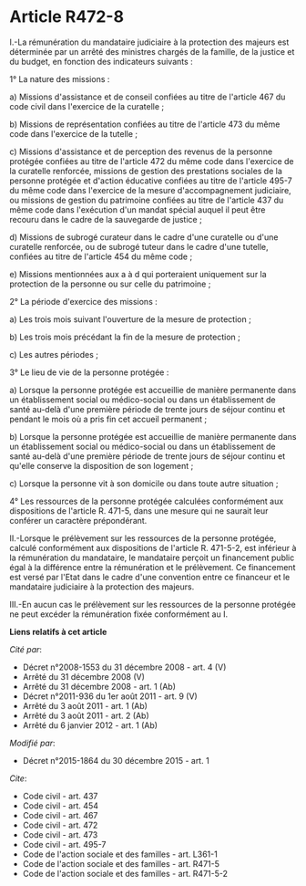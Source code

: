 # Article R472-8

I.-La rémunération du mandataire judiciaire à la protection des majeurs est déterminée par un arrêté des ministres chargés de
la famille, de la justice et du budget, en fonction des indicateurs suivants : 

1° La nature des missions : 

a) Missions d'assistance et de conseil confiées au titre de l'article 467 du code civil dans l'exercice de la curatelle ; 

b) Missions de représentation confiées au titre de l'article 473 du même code dans l'exercice de la tutelle ; 

c) Missions d'assistance et de perception des revenus de la personne protégée confiées au titre de l'article 472 du même code
dans l'exercice de la curatelle renforcée, missions de gestion des prestations sociales de la personne protégée et d'action
éducative confiées au titre de l'article 495-7 du même code dans l'exercice de la mesure d'accompagnement judiciaire, ou
missions de gestion du patrimoine confiées au titre de l'article 437 du même code dans l'exécution d'un mandat spécial auquel
il peut être recouru dans le cadre de la sauvegarde de justice ; 

d) Missions de subrogé curateur dans le cadre d'une curatelle ou d'une curatelle renforcée, ou de subrogé tuteur dans le
cadre d'une tutelle, confiées au titre de l'article 454 du même code ; 

e) Missions mentionnées aux a à d qui porteraient uniquement sur la protection de la personne ou sur celle du patrimoine ; 

2° La période d'exercice des missions : 

a) Les trois mois suivant l'ouverture de la mesure de protection ; 

b) Les trois mois précédant la fin de la mesure de protection ; 

c) Les autres périodes ; 

3° Le lieu de vie de la personne protégée : 

a) Lorsque la personne protégée est accueillie de manière permanente dans un établissement social ou médico-social ou dans un
établissement de santé au-delà d'une première période de trente jours de séjour continu et pendant le mois où a pris fin cet
accueil permanent ; 

b) Lorsque la personne protégée est accueillie de manière permanente dans un établissement social ou médico-social ou dans un
établissement de santé au-delà d'une première période de trente jours de séjour continu et qu'elle conserve la disposition de
son logement ; 

c) Lorsque la personne vit à son domicile ou dans toute autre situation ; 

4° Les ressources de la personne protégée calculées conformément aux dispositions de l'article R. 471-5, dans une mesure qui
ne saurait leur conférer un caractère prépondérant. 

II.-Lorsque le prélèvement sur les ressources de la personne protégée, calculé conformément aux dispositions de l'article R.
471-5-2, est inférieur à la rémunération du mandataire, le mandataire perçoit un financement public égal à la différence
entre la rémunération et le prélèvement. Ce financement est versé par l'Etat dans le cadre d'une convention entre ce
financeur et le mandataire judiciaire à la protection des majeurs. 

III.-En aucun cas le prélèvement sur les ressources de la personne protégée ne peut excéder la rémunération fixée
conformément au I.

**Liens relatifs à cet article**

_Cité par_:

  - Décret n°2008-1553 du 31 décembre 2008 - art. 4 (V)
  - Arrêté du 31 décembre 2008 (V)
  - Arrêté du 31 décembre 2008 - art. 1 (Ab)
  - Décret n°2011-936 du 1er août 2011 - art. 9 (V)
  - Arrêté du 3 août 2011 - art. 1 (Ab)
  - Arrêté du 3 août 2011 - art. 2 (Ab)
  - Arrêté du 6 janvier 2012 - art. 1 (Ab)

_Modifié par_:

  - Décret n°2015-1864 du 30 décembre 2015 - art. 1

_Cite_:

  - Code civil - art. 437
  - Code civil - art. 454
  - Code civil - art. 467
  - Code civil - art. 472
  - Code civil - art. 473
  - Code civil - art. 495-7
  - Code de l'action sociale et des familles - art. L361-1
  - Code de l'action sociale et des familles - art. R471-5
  - Code de l'action sociale et des familles - art. R471-5-2

